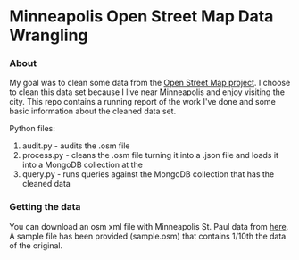 # Minneapolis Open Street Map Data Wrangling

### About
My goal was to clean some data from the <a href="http://openstreetmap.org">Open Street Map project</a>. I choose to clean this data set 
because I live near Minneapolis and enjoy visiting the city. This repo contains a running report of the work I've done and some basic information about the cleaned data set.

Python files:
  1. audit.py - audits the .osm file
  2. process.py - cleans the .osm file turning it into a .json file and loads it into a MongoDB collection at the
  3. query.py - runs queries against the MongoDB collection that has the cleaned data

### Getting the data
You can download an osm xml file with Minneapolis St. Paul data from <a href="https://mapzen.com/data/metro-extracts/">here</a>. A sample file has been provided (sample.osm) that contains 1/10th the data of the original.
